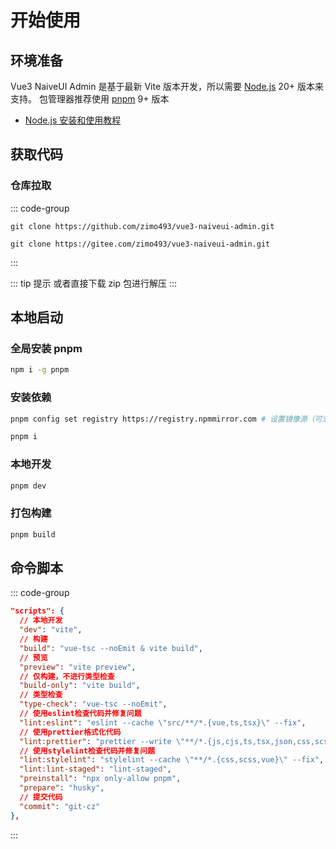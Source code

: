 # 开始使用

## 环境准备

Vue3 NaiveUI Admin 是基于最新 Vite 版本开发，所以需要 [Node.js](https://nodejs.org/en/) 20+ 版本来支持。
包管理器推荐使用 [pnpm](https://pnpm.io/) 9+ 版本

- [Node.js 安装和使用教程](/dev/nodejs)

## 获取代码

### 仓库拉取

::: code-group

```shell [GitHub]
git clone https://github.com/zimo493/vue3-naiveui-admin.git
```

```shell [Gitee]
git clone https://gitee.com/zimo493/vue3-naiveui-admin.git
```

:::

::: tip 提示
或者直接下载 zip 包进行解压
:::

## 本地启动

### 全局安装 pnpm

```bash
npm i -g pnpm
```

### 安装依赖

```bash
pnpm config set registry https://registry.npmmirror.com # 设置镜像源（可忽略）

pnpm i
```

### 本地开发

```bash
pnpm dev
```

### 打包构建

```bash
pnpm build
```

## 命令脚本

::: code-group

```json [package.json]
"scripts": {
  // 本地开发
  "dev": "vite",
  // 构建
  "build": "vue-tsc --noEmit & vite build",
  // 预览
  "preview": "vite preview",
  // 仅构建，不进行类型检查
  "build-only": "vite build",
  // 类型检查
  "type-check": "vue-tsc --noEmit",
  // 使用eslint检查代码并修复问题
  "lint:eslint": "eslint --cache \"src/**/*.{vue,ts,tsx}\" --fix",
  // 使用prettier格式化代码
  "lint:prettier": "prettier --write \"**/*.{js,cjs,ts,tsx,json,css,scss,vue,html,md}\"",
  // 使用stylelint检查代码并修复问题
  "lint:stylelint": "stylelint --cache \"**/*.{css,scss,vue}\" --fix",
  "lint:lint-staged": "lint-staged",
  "preinstall": "npx only-allow pnpm",
  "prepare": "husky",
  // 提交代码
  "commit": "git-cz"
},
```

:::
